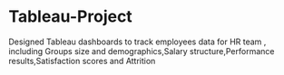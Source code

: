 # Tableau-Project
Designed Tableau dashboards to track employees data for HR team , including Groups size and demographics,Salary structure,Performance results,Satisfaction scores and Attrition
